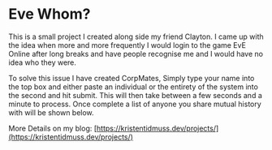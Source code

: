 
# Eve Whom?

This is a small project I created along side my friend Clayton. I came up with the idea when more and more frequently I would login to the game EvE Online after long breaks and have people recognise me and I would have no idea who they were.

To solve this issue I have created CorpMates, Simply type your name into the top box and either paste an individual or the entirety of the system into the second and hit submit. This will then take between a few seconds and a minute to process. Once complete a list of anyone you share mutual history with will be shown below.

More Details on my blog: [https://kristentidmuss.dev/projects/](https://kristentidmuss.dev/projects/)
